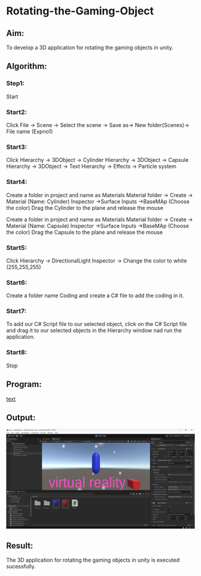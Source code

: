  
# Rotating-the-Gaming-Object

## Aim:
To develop a 3D application for rotating the gaming objects in unity.
## Algorithm:
### Step1:
Start
### Start2:
Click File -> Scene -> Select the scene -> Save as-> New folder(Scenes)-> File name (Expno1)
### Start3:
Click Hierarchy -> 3DObject -> Cylinder
Hierarchy -> 3DObject -> Capsule
Hierarchy -> 3DObject -> Text
Hierarchy -> Effects -> Particle system
### Start4:
Create a folder in project and name as Materials
Material folder -> Create -> Material (Name: Cylinder)
Inspector ->Surface Inputs ->BaseMAp (Choose the color)
Drag the Cylinder to the plane and release the mouse

Create a folder in project and name as Materials
Material folder -> Create -> Material (Name: Capsule)
Inspector ->Surface Inputs ->BaseMAp (Choose the color)
Drag the Capsule to the plane and release the mouse

### Start5:
Click Hierarchy -> DirectionalLight
Inspector -> Change the color to white (255,255,255)

### Start6:
Create a folder name Coding and create a C# file to add the coding in it.

### Start7:
To add our C# Script file to our selected object, click on the C# Script file and drag it to our selected objects in the Hierarchy window nad run the application.

### Start8:
Stop

## Program:
[text](Assets/Rotate.cs)
## Output:
![alt text](output.png)
## Result:
The 3D application for rotating the gaming objects in unity is executed sucessfully.
